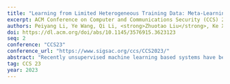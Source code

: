 ```yaml
---
title: "Learning from Limited Heterogeneous Training Data: Meta-Learning for Unsupervised Zero-day Web Attack Detection across  Web Domains"
excerpt: ACM Conference on Computer and Communications Security (CCS) 2023
authors: Peiyang Li, Ye Wang, Qi Li, <strong>Zhuotao Liu</strong>, Ke Xu, Ju Ren, Zhiying Liu, Ruilin Lin
doi: https://dl.acm.org/doi/abs/10.1145/3576915.3623123
seq: 2
conference: "CCS23"
conference_url: "https://www.sigsac.org/ccs/CCS2023/"
abstract: "Recently unsupervised machine learning based systems have been developed to detect zero-day Web attacks, which can effectively enhance existing Web Application Firewalls (WAFs). However, prior arts only consider detecting attacks on specific domains by training particular detection models for the domains. These systems require a large amount of training data, which causes a long period of time for model training and deployment. In this paper, we propose RETSINA, a novel meta-learning based framework that enables zero-day Web attack detection across different domains in an organization with limited training data. Specifically, it utilizes meta-learning to share knowledge across these domains, e.g., the relationship between HTTP requests in heterogeneous domains, to efficiently train detection models. Moreover, we develop an adaptive preprocessing module to facilitate semantic analysis of Web requests across different domains and design a multi-domain representation method to capture semantic correlations between different domains for cross-domain model training. We conduct experiments using four real-world datasets on different domains with a total of 293M Web requests. The experimental results demonstrate that RETSINA outperforms the existing unsupervised Web attack detection methods with limited training data, e.g., RETSINA needs only 5-minute training data to achieve comparable detection performance to the existing methods that train separate models for different domains using 1-day training data. We also conduct real-world deployment in an Internet company. RETSINA captures on average 126 and 218 zero-day attack requests per day in two domains, respectively, in one month."
tag: CCS 23
year: 2023
---
```

